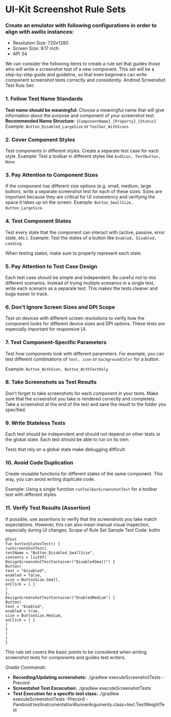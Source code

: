 # UI-Kit Screenshot Rule Sets

### Create an emulator with following configurations in order to align with awilix instances:
- Resolution Size: 720x1280
- Screen Size: 9.17 inch
- API 34

We can consider the following items to create a rule set that guides those who will write a screenshot test of a new component. This set will be a step-by-step guide and guideline, so that even beginners can write component screenshot tests correctly and consistently.
Android Screenshot Test Rule Set:
### 1. Follow Test Name Standards
**Test name should be meaningful:** Choose a meaningful name that will give information about the purpose and component of your screenshot test.
**Recommended Name Structure:** ```{ComponentName}_{Property}_{Status}```
Example: ```Button_Disabled_LargeSize``` or ```Toolbar_WithIcons```
### 2. Cover Component Styles
Test components in different styles. Create a separate test case for each style.
Example: Test a toolbar in different styles like ```EndIcon, TextButton, None```.
### 3. Pay Attention to Component Sizes
If the component has different size options (e.g. small, medium, large button), write a separate screenshot test for each of these sizes.
Sizes are important because they are critical for UI consistency and verifying the space it takes up on the screen.
Example: ```Button_SmallSize, Button_LargeSize```.
### 4. Test Component States
Test every state that the component can interact with (active, passive, error state, etc.).
Example: Test the states of a button like ```Enabled, Disabled, Loading```.

When testing states, make sure to properly represent each state.
### 5. Pay Attention to Test Case Design
Each test case should be simple and independent. Be careful not to mix different scenarios.
Instead of trying multiple scenarios in a single test, write each scenario as a separate test. This makes the tests cleaner and bugs easier to track.
### 6. Don't Ignore Screen Sizes and DPI Scope
Test on devices with different screen resolutions to verify how the component looks for different device sizes and DPI options.
These tests are especially important for responsive UI.
### 7. Test Component-Specific Parameters
Test how components look with different parameters. For example, you can test different combinations of ```text, icon``` or ```backgroundColor``` for a button.

Example: ```Button_WithIcon, Button_WithTextOnly```.
### 8. Take Screenshots as Test Results
Don't forget to take screenshots for each component in your tests. Make sure that the screenshot you take is rendered correctly and completely.
Take a screenshot at the end of the test and save the result to the folder you specified.
### 9. Write Stateless Tests
Each test should be independent and should not depend on other tests or the global state. Each test should be able to run on its own.

Tests that rely on a global state make debugging difficult.
### 10. Avoid Code Duplication
Create reusable functions for different states of the same component. This way, you can avoid writing duplicate code.

Example: Using a single function ```runToolbarScreenshotTest``` for a toolbar test with different styles.
### 11. Verify Test Results (Assertion)
If possible, use assertions to verify that the screenshots you take match expectations. However, this can also mean manual visual inspection, especially during UI changes.
Scope of Rule Set Sample Test Code:
kotlin

```
@Test
fun buttonStatesTest() {
runScreenShotTest(
testName = "Button_Disabled_SmallSize",
contents = listOf(
DesignScreenshotTestContainer("DisabledSmall") {
Button(
text = "Disabled",
enabled = false,
size = ButtonSize.Small,
onClick = { }
)
},
DesignScreenshotTestContainer("EnabledMedium") {
Button(
text = "Enabled",
enabled = true,
size = ButtonSize.Medium,
onClick = { }
)
}
)
)
}
```

This rule set covers the basic points to be considered when writing screenshot tests for components and guides test writers.

*Gradle Commands:*
- **Recording/Updating screenshots:** ./gradlew executeScreenshotTests -Precord
- **Screentshot Test Excecution:** ./gradlew executeScreenshotTests
- **Test Execution for a specific test class:** ./gradlew executeScreenshotTests -Precord -Pandroid.testInstrumentationRunnerArguments.class=text.TextWeightTest